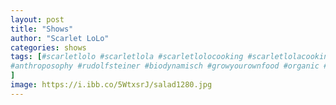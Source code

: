 ```yaml
---
layout: post
title: "Shows"
author: "Scarlet LoLo"
categories: shows
tags: [#scarletlolo #scarletlola #scarletlolocooking #scarletlolacooking #thescarletlolocookingshow, #vegetarian #vegetable #food #eating #drinking #water #budget #lowsalt #nosaltadded #nosalt #lowsugar  #lowsugarlifestyle #lowsugardiet #naturalweightloss #naturelover #environmentallyfriendly #carbonneutral #health, fooddoctor #healthyrecipes #healthyfood #healthyeating #diabetes #depression #meditation 
#anthroposophy #rudolfsteiner #biodynamisch #growyourownfood #organic #composting #allotment #compost #recycling #sustainableliving #regenerativefarming    
]
image: https://i.ibb.co/5WtxsrJ/salad1280.jpg
---
```

